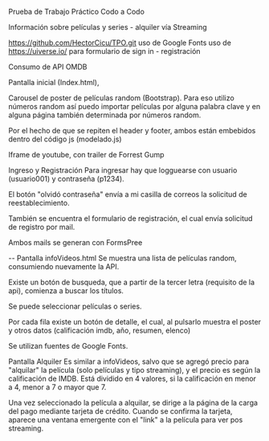 Prueba de Trabajo Práctico Codo a Codo

Información sobre películas y series - alquiler vía Streaming

https://github.com/HectorCicu/TPO.git
uso de Google Fonts
uso de https://uiverse.io/ para formulario de sign in  - registración

Consumo de API OMDB

Pantalla inicial (Index.html),

Carousel de poster de películas random (Bootstrap). Para eso utilizo números random así puedo importar películas por alguna palabra clave y en alguna página también determinada por números random.

Por el hecho de que se repiten el header y footer, ambos están embebidos dentro del código js (modelado.js)

Iframe de youtube, con trailer de Forrest Gump


Ingreso y Registración 
Para ingresar hay que logguearse con usuario (usuario001) y contraseña (p1234).

El botón "olvidó contraseña" envía a mi casilla de correos la solicitud de reestablecimiento.

También se encuentra el formulario de registración, el cual envía solicitud de registro por mail.

Ambos mails se generan con FormsPree


-- Pantalla infoVideos.html
Se muestra una lista de películas random, consumiendo nuevamente la API.

Existe un botón de busqueda, que a partir de la tercer letra (requisito de la api), comienza a buscar los títulos.

Se puede seleccionar películas o series.

Por cada fila existe un botón de detalle, el cual, al pulsarlo muestra el poster y otros datos (calificación imdb, año, resumen, elenco)

Se utilizan fuentes de Google Fonts.

Pantalla Alquiler
Es similar a infoVideos, salvo que se agregó precio para "alquilar" la película (solo películas y tipo streaming), y el precio es según la calificación de IMDB. Está dividido en 4 valores, si la calificación en menor a 4, menor a 7 o mayor que 7.

Una vez seleccionado la película a alquilar, se dirige a la página de la carga del pago mediante tarjeta de crédito. Cuando se confirma la tarjeta, aparece una ventana emergente con el "link" a la película para ver pos streaming.

